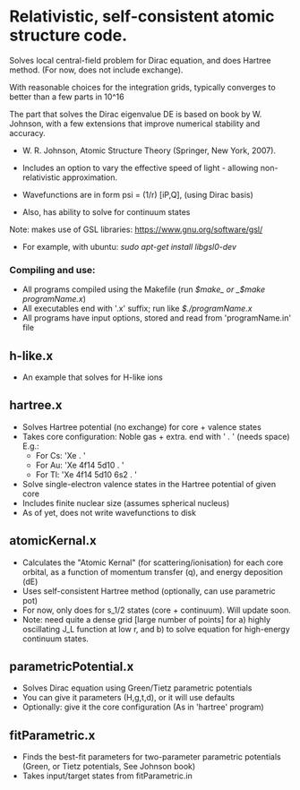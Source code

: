 # Relativistic, self-consistent atomic structure code.

Solves local central-field problem for Dirac equation, and does Hartree method.
(For now, does not include exchange).

With reasonable choices for the integration grids, typically converges
to better than a few parts in 10^16

The part that solves the Dirac eigenvalue DE is based on book by W. Johnson,
with a few extensions that improve numerical stability and accuracy.
 * W. R. Johnson, Atomic Structure Theory (Springer, New York, 2007).

 * Includes an option to vary the effective speed of light -
allowing non-relativistic approximation.

 * Wavefunctions are in form psi = (1/r) [iP,Q], (using Dirac basis)

 * Also, has ability to solve for continuum states

Note: makes use of GSL libraries: https://www.gnu.org/software/gsl/

 * For example, with ubuntu: _sudo apt-get install libgsl0-dev_

### Compiling and use:

 * All programs compiled using the Makefile
 (run _$make_ or _$make programName.x_)
 * All executables end with '.x' suffix; run like _$./programName.x_
 * All programs have input options, stored and read from 'programName.in' file

## h-like.x

 * An example that solves for H-like ions

## hartree.x

 * Solves Hartree potential (no exchange) for core + valence states
 * Takes core configuration: Noble gas + extra. end with ' . ' (needs space)
 E.g.:
   * For Cs: 'Xe . '
   * For Au: 'Xe 4f14 5d10 . '
   * For Tl: 'Xe 4f14 5d10 6s2 . '
 * Solve single-electron valence states in the Hartree potential of given core
 * Includes finite nuclear size (assumes spherical nucleus)
 * As of yet, does not write wavefunctions to disk

## atomicKernal.x

 * Calculates the "Atomic Kernal" (for scattering/ionisation) for each core
 orbital, as a function of momentum transfer (q), and energy deposition (dE)
 * Uses self-consistent Hartree method (optionally, can use parametric pot)
 * For now, only does for s_1/2 states (core + continuum). Will update soon.
 * Note: need quite a dense grid [large number of points] for
  a) highly oscillating J_L function at low r, and
  b) to solve equation for high-energy continuum states.

## parametricPotential.x

 * Solves Dirac equation using Green/Tietz parametric potentials
 * You can give it parameters (H,g,t,d), or it will use defaults
 * Optionally: give it the core configuration (As in 'hartree' program)

## fitParametric.x

 * Finds the best-fit parameters for two-parameter parametric potentials
   (Green, or Tietz potentials, See Johnson book)
 * Takes input/target states from fitParametric.in
